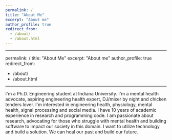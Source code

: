 ```yaml
---
permalink: /
title: "About Me"
excerpt: "About me"
author_profile: true
redirect_from: 
  - /about/
  - /about.html
---
```

---
permalink: /
title: "About Me"
excerpt: "About me"
author_profile: true
redirect_from: 
  - /about/
  - /about.html
---

I'm a Ph.D. Engineering student at Indiana University. I'm a mental health advocate, aspiring engineering health expert, DJ/mixer by night and chicken tenders lover. I'm interested in engineering health, physiology, mental health, signal processing and social media. I have 10 years of academic experience in research and programming code. I am passionate about research, advocating for those who struggle with mental health and building software to impact our society in this domain. I want to utilize technology and build a solution. We can heal our past and build our future. 
